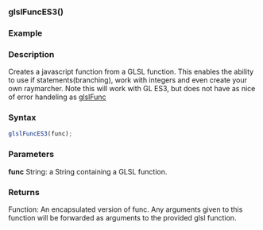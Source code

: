 ### glslFuncES3()

### Example
<!-- 
<iframe width="100%" height="450px" src="https://shaderpark.netlify.com/sculpture/-N01zT0sQ9alzTaxVDgG?example=true&embed=true" frameborder="0"></iframe>

---

::: details Example 2 Custom Color + Shape Extrusion (click to open)
<iframe width="100%" height="450px" src="https://shaderpark.netlify.com/sculpture/-N08hC7qDfxdQX9K91XY?embed=true&example=true" frameborder="0"></iframe>
:::

---

::: details Example 3 Custom Raymarcher
<iframe width="100%" height="450px" src="https://shaderpark.netlify.com/sculpture/-N08gr2FStcIFmTFOyKL?embed=true&example=true" frameborder="0"></iframe>
::: -->



### Description
Creates a javascript function from a GLSL function. This enables the ability to use if statements(branching), work with integers and even create your own raymarcher. Note this will work with GL ES3, but does not have as nice of error handeling as [glslFunc](/references-js/glsl/glslFunc.html)

### Syntax
```js
glslFuncES3(func);
```

### Parameters
**func** String: a String containing a GLSL function.

### Returns
Function: An encapsulated version of func. Any arguments given to this function will be forwarded as arguments to the provided glsl function.
